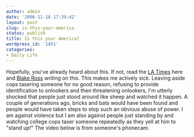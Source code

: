 ```yaml
---
author: admin
date: '2006-11-18 17:39:42'
layout: post
slug: is-this-your-america
status: publish
title: Is this your America?
wordpress_id: '1451'
categories:
- Daily Life
---
```


Hopefully, you've already heard about this. If not, read the [LA
Times](http://www.latimes.com/news/local/la-me-taser18nov18,0,4080498.story?coll=la-home-headlines)
here and [Blake
Ross](http://www.blakeross.com/2006/11/17/on-the-ucla-tasering/) writing
on this. This makes me actively sick. Leaving aside cops tasering
someone for no good reason, refusing to provide identification to
onlookers and then threatening onlookers, I'm utterly shocked that
people just stood around like sheep and watched it happen. A couple of
generations ago, bricks and bats would have been found and people would
have taken steps to stop such an obvious abuse of power. I am against
violence but I am also against people just standing by and watching
college cops taser someone repeatedly as they yell at him to "stand up!"
The video below is from someone's phonecam.
